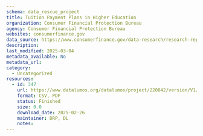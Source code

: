 ```yaml
---
schema: data_rescue_project 
title: Tuition Payment Plans in Higher Education
organization: Consumer Financial Protection Bureau
agency: Consumer Financial Protection Bureau
websites: consumerfinance.gov
data_source: https://www.consumerfinance.gov/data-research/research-reports/tuition-payment-plans-in-higher-education/
description: 
last_modified: 2025-03-04
metadata_available: No
metadata_url: 
category:
  - Uncategorized
resources:
  - id: 347
    url: https://www.datalumos.org/datalumos/project/220842/version/V1/view
    format: CSV, PDF
    status: Finished
    size: 0.0
    download_date: 2025-02-26
    maintainer: DRP, DL
    notes: 
---
```

